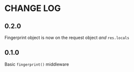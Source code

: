 # CHANGE LOG

## 0.2.0

Fingerprint object is now on the request object _and_ `res.locals`

## 0.1.0

Basic `fingerprint()` middleware
